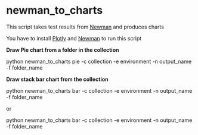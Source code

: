 # newman_to_charts
<p>This script takes test results from <a href="https://github.com/postmanlabs/newman">Newman</a> and produces charts</p>
<p>You have to install <a href="https://plot.ly/python/getting-started/">Plotly</a> and <a href="https://github.com/postmanlabs/newman">Newman</a> to run this script</p>
<div>
<b>Draw Pie chart from a folder in the collection</b>
<p>python newman_to_charts pie -c collection -e environment -n output_name -f folder_name</p>
<b>Draw stack bar chart from the collection</b>
<p>python newman_to_charts bar -c collection -e environment -n output_name -f folder_name</p> or 
<p>python newman_to_charts bar -c collection -e environment -n output_name -f folder_name</p>
</div>
